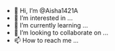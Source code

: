 - 👋 Hi, I’m @Aisha1421A
- 👀 I’m interested in ...
- 🌱 I’m currently learning ...
- 💞️ I’m looking to collaborate on ...
- 📫 How to reach me ...

<!---
Aisha1421A/Aisha1421A is a ✨ special ✨ repository because its `README.md` (this file) appears on your GitHub profile.
You can click the Preview link to take a look at your changes.
--->
